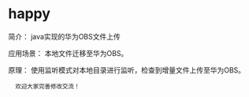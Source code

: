 # happy
简介：
  java实现的华为OBS文件上传
  
  应用场景：
    本地文件迁移至华为OBS。
   
  原理：
      使用监听模式对本地目录进行监听，检查到增量文件上传至华为OBS。
      
      
      
      
      欢迎大家完善修改交流！
    
